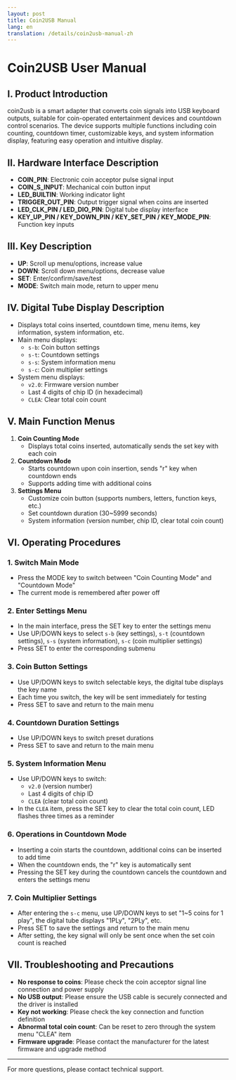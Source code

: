 ```yaml
---
layout: post
title: Coin2USB Manual
lang: en
translation: /details/coin2usb-manual-zh
---
```


# Coin2USB User Manual

## I. Product Introduction
coin2usb is a smart adapter that converts coin signals into USB keyboard outputs, suitable for coin-operated entertainment devices and countdown control scenarios. The device supports multiple functions including coin counting, countdown timer, customizable keys, and system information display, featuring easy operation and intuitive display.

## II. Hardware Interface Description
- **COIN_PIN**: Electronic coin acceptor pulse signal input
- **COIN_S_INPUT**: Mechanical coin button input
- **LED_BUILTIN**: Working indicator light
- **TRIGGER_OUT_PIN**: Output trigger signal when coins are inserted
- **LED_CLK_PIN / LED_DIO_PIN**: Digital tube display interface
- **KEY_UP_PIN / KEY_DOWN_PIN / KEY_SET_PIN / KEY_MODE_PIN**: Function key inputs

## III. Key Description
- **UP**: Scroll up menu/options, increase value
- **DOWN**: Scroll down menu/options, decrease value
- **SET**: Enter/confirm/save/test
- **MODE**: Switch main mode, return to upper menu

## IV. Digital Tube Display Description
- Displays total coins inserted, countdown time, menu items, key information, system information, etc.
- Main menu displays:
  - `s-b`: Coin button settings
  - `s-t`: Countdown settings
  - `s-s`: System information menu
  - `s-c`: Coin multiplier settings
- System menu displays:
  - `v2.0`: Firmware version number
  - Last 4 digits of chip ID (in hexadecimal)
  - `CLEA`: Clear total coin count

## V. Main Function Menus
1. **Coin Counting Mode**
   - Displays total coins inserted, automatically sends the set key with each coin
2. **Countdown Mode**
   - Starts countdown upon coin insertion, sends "r" key when countdown ends
   - Supports adding time with additional coins
3. **Settings Menu**
   - Customize coin button (supports numbers, letters, function keys, etc.)
   - Set countdown duration (30~5999 seconds)
   - System information (version number, chip ID, clear total coin count)

## VI. Operating Procedures
### 1. Switch Main Mode
- Press the MODE key to switch between "Coin Counting Mode" and "Countdown Mode"
- The current mode is remembered after power off

### 2. Enter Settings Menu
- In the main interface, press the SET key to enter the settings menu
- Use UP/DOWN keys to select `s-b` (key settings), `s-t` (countdown settings), `s-s` (system information), `s-c` (coin multiplier settings)
- Press SET to enter the corresponding submenu

### 3. Coin Button Settings
- Use UP/DOWN keys to switch selectable keys, the digital tube displays the key name
- Each time you switch, the key will be sent immediately for testing
- Press SET to save and return to the main menu

### 4. Countdown Duration Settings
- Use UP/DOWN keys to switch preset durations
- Press SET to save and return to the main menu

### 5. System Information Menu
- Use UP/DOWN keys to switch:
  - `v2.0` (version number)
  - Last 4 digits of chip ID
  - `CLEA` (clear total coin count)
- In the `CLEA` item, press the SET key to clear the total coin count, LED flashes three times as a reminder

### 6. Operations in Countdown Mode
- Inserting a coin starts the countdown, additional coins can be inserted to add time
- When the countdown ends, the "r" key is automatically sent
- Pressing the SET key during the countdown cancels the countdown and enters the settings menu

### 7. Coin Multiplier Settings
- After entering the `s-c` menu, use UP/DOWN keys to set "1~5 coins for 1 play", the digital tube displays "1PLy", "2PLy", etc.
- Press SET to save the settings and return to the main menu
- After setting, the key signal will only be sent once when the set coin count is reached

## VII. Troubleshooting and Precautions
- **No response to coins**: Please check the coin acceptor signal line connection and power supply
- **No USB output**: Please ensure the USB cable is securely connected and the driver is installed
- **Key not working**: Please check the key connection and function definition
- **Abnormal total coin count**: Can be reset to zero through the system menu "CLEA" item
- **Firmware upgrade**: Please contact the manufacturer for the latest firmware and upgrade method

---
For more questions, please contact technical support.